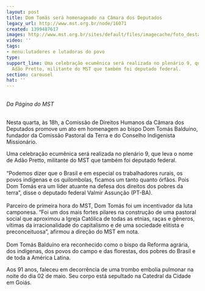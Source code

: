 ```yaml
---
layout: post
title: Dom Tomás será homenageado na Câmara dos Deputados
legacy_url: http://www.mst.org.br/node/16071
created: 1399487617
images: http://www.mst.org.br/sites/default/files/imagecache/foto_destaque/dom tomas2.jpg
video: ''
tags:
- menu:lutadores e lutadoras do povo
type: 
support_line: Uma celebração ecumênica será realizada no plenário 9, que leva o nome  de
  Adão Pretto, militante do MST que também foi deputado federal.
section: carousel
hat: ''
---
```

<p><em><br>Da Página do MST</em></p><p><br>Nesta quarta, às 18h, a Comissão de Direitos Humanos da Câmara dos Deputados promove um ato em homenagem ao bispo Dom Tomás Balduíno, fundador da Comissão Pastoral da Terra e do Conselho Indigenista Missionário.&nbsp;</p><p>Uma celebração ecumênica será realizada no plenário 9, que leva o nome de Adão Pretto, militante do MST que também foi deputado federal.<br><br>“Podemos dizer que o Brasil e em especial os trabalhadores rurais, os povos indígenas e os quilombolas, ficamos um tanto quanto órfãos. Pois Dom Tomás era um líder atuante na defesa dos direitos dos pobres da terra”, disse o deputado federal Valmir Assunção (PT-BA).<br><br>Parceiro de primeira hora do MST, Dom Tomás foi um incentivador da luta camponesa. “Foi um dos mais fortes pilares na construção de uma pastoral social que aproximou a Igreja Católica de todas as etnias, raças e gêneros, vítimas da irracionalidade do capitalismo e de uma sociedade elitista e preconceituosa”, afirmou a direção do MST&nbsp;em nota. <br><br>Dom Tomás Balduíno era reconhecido como o bispo da Reforma agrária, dos indígenas, dos povos do campo e das florestas, dos pobres do Brasil e de toda a América Latina.</p><p>Aos 91 anos, faleceu em decorrência de uma trombo embolia pulmonar na noite do dia 02 de maio. Seu corpo está sepultado na Catedral da Cidade em Goiás.</p>
